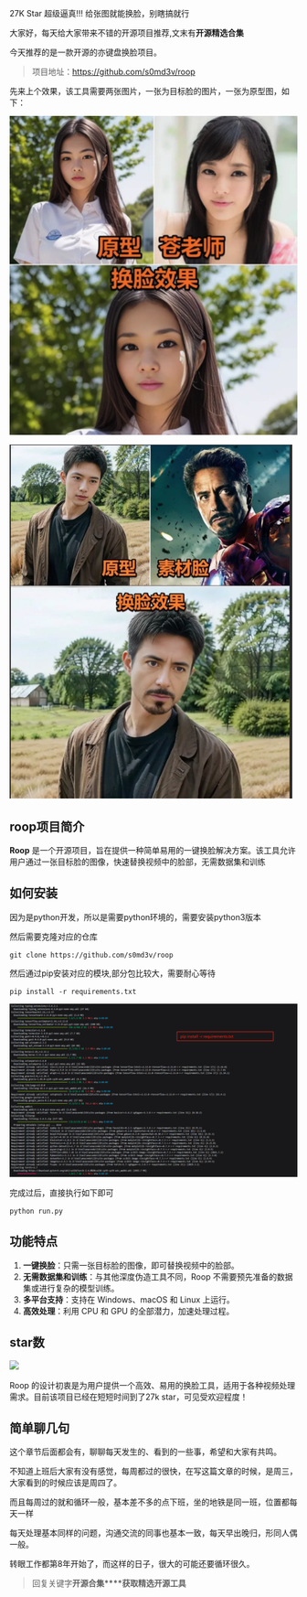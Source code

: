 27K Star 超级逼真!!! 给张图就能换脸，别瞎搞就行

大家好，每天给大家带来不错的开源项目推荐,文末有**开源精选合集**

今天推荐的是一款开源的亦键盘换脸项目。

>项目地址：https://github.com/s0md3v/roop

先来上个效果，该工具需要两张图片，一张为目标脸的图片，一张为原型图，如下：

![](image-2.png)

![](image-1.png)

## roop项目简介

**Roop** 是一个开源项目，旨在提供一种简单易用的一键换脸解决方案。该工具允许用户通过一张目标脸的图像，快速替换视频中的脸部，无需数据集和训练

## 如何安装

因为是python开发，所以是需要python环境的，需要安装python3版本

然后需要克隆对应的仓库

```
git clone https://github.com/s0md3v/roop
```

然后通过pip安装对应的模块,部分包比较大，需要耐心等待

```
pip install -r requirements.txt
```
![](image.png)

完成过后，直接执行如下即可

```
python run.py
```

## 功能特点

1. **一键换脸**：只需一张目标脸的图像，即可替换视频中的脸部。
2. **无需数据集和训练**：与其他深度伪造工具不同，Roop 不需要预先准备的数据集或进行复杂的模型训练。
3. **多平台支持**：支持在 Windows、macOS 和 Linux 上运行。
4. **高效处理**：利用 CPU 和 GPU 的全部潜力，加速处理过程。

## star数

 ![](https://img.shields.io/github/stars/s0md3v/roop?style=flat-square)  

 Roop 的设计初衷是为用户提供一个高效、易用的换脸工具，适用于各种视频处理需求。目前该项目已经在短短时间到了27k star，可见受欢迎程度！

 ## 简单聊几句

这个章节后面都会有，聊聊每天发生的、看到的一些事，希望和大家有共鸣。

不知道上班后大家有没有感觉，每周都过的很快，在写这篇文章的时候，是周三，大家看到的时候应该是周四了。

而且每周过的就和循环一般，基本差不多的点下班，坐的地铁是同一班，位置都每天一样

每天处理基本同样的问题，沟通交流的同事也基本一致，每天早出晚归，形同人偶一般。

转眼工作都第8年开始了，而这样的日子，很大的可能还要循环很久。


 >回复关键字**开源合集****获取精选开源工具**




